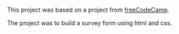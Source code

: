 This project was based on a project from [freeCodeCamp](https://www.freecodecamp.org/).

The project was to build a survey form using html and css.
